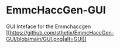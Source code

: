 # EmmcHaccGen-GUI
GUI Inteface for the Emmchaccgen
[[https://github.com/sthetix/EmmcHaccGen-GUI/blob/main/GUI.png|alt=GUI]]


